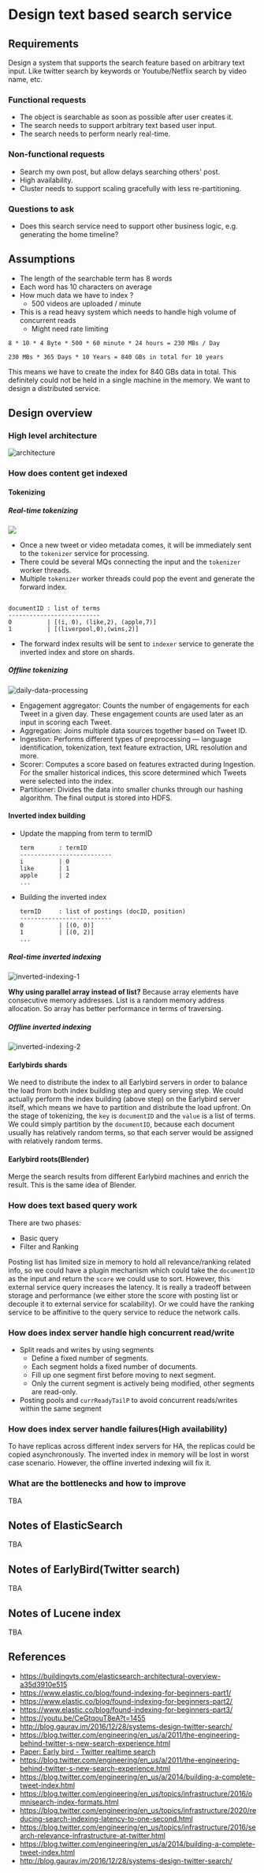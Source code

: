 # Design text based search service

## Requirements

Design a system that supports the search feature based on arbitrary text input. Like twitter search by keywords or
Youtube/Netflix search by video name, etc.

### Functional requests

- The object is searchable as soon as possible after user creates it.
- The search needs to support arbitrary text based user input.
- The search needs to perform nearly real-time.

### Non-functional requests

- Search my own post, but allow delays searching others' post.
- High availability.
- Cluster needs to support scaling gracefully with less re-partitioning.

### Questions to ask

- Does this search service need to support other business logic, e.g. generating the home timeline?

## Assumptions

- The length of the searchable term has 8 words
- Each word has 10 characters on average
- How much data we have to index ?
  - 500 videos are uploaded / minute
- This is a read heavy system which needs to handle high volume of concurrent reads
  - Might need rate limiting
  
`8 * 10 * 4 Byte * 500 * 60 minute * 24 hours = 230 MBs / Day`

`230 MBs * 365 Days * 10 Years = 840 GBs in total for 10 years`

This means we have to create the index for 840 GBs data in total. This definitely could not be held in a single machine in
the memory. We want to design a distributed service.

## Design overview

### High level architecture

![architecture](resoureces/architecture.jpeg)

### How does content get indexed

#### Tokenizing

##### Real-time tokenizing

![](resoureces/twitter-real-time-search-svc.png) 

- Once a new tweet or video metadata comes, it will be immediately sent to the `tokenizer` service for processing.
- There could be several MQs connecting the input and the `tokenizer` worker threads.
- Multiple `tokenizer` worker threads could pop the event and generate the forward index.
```text

documentID : list of terms
--------------------------
0          | [(i, 0), (like,2), (apple,7)]
1          | [(liverpool,0),(wins,2)]
```
- The forward index results will be sent to `indexer` service to generate the inverted index and store on shards.

##### Offline tokenizing

![daily-data-processing](resoureces/daily-data-procssing.png)

  - Engagement aggregator: Counts the number of engagements for each Tweet in a given day. These engagement counts are
    used later as an input in scoring each Tweet.
  - Aggregation: Joins multiple data sources together based on Tweet ID.
  - Ingestion: Performs different types of preprocessing — language identification, tokenization, text feature extraction,
    URL resolution and more.
  - Scorer: Computes a score based on features extracted during Ingestion. For the smaller historical indices, this score
    determined which Tweets were selected into the index.
  - Partitioner: Divides the data into smaller chunks through our hashing algorithm. The final output is stored into HDFS.

#### Inverted index building

- Update the mapping from term to termID
  ```text
  term       : termID
  --------------------------
  i          | 0
  like       | 1
  apple      | 2
  ...
  ```
- Building the inverted index
  ```
  termID     : list of postings (docID, position)
  --------------------------
  0          | [(0, 0)]
  1          | [(0, 2)]
  ...
  ```
##### Real-time inverted indexing

![inverted-indexing-1](resoureces/inverted-indexing.png)

**Why using parallel array instead of list?** Because array elements have consecutive memory addresses. List is a random
memory address allocation. So array has better performance in terms of traversing.

##### Offline inverted indexing

![inverted-indexing-2](resoureces/inverted-index-building.png)

#### Earlybirds shards

We need to distribute the index to all Earlybird servers in order to balance the load from both index building step and
query serving step. We could actually perform the index building (above step) on the Earlybird server itself, which means
we have to partition and distribute the load upfront. On the stage of tokenizing, the `key` is `documentID` and the `value`
is a list of terms. We could simply partition by the `documentID`, because each document usually has relatively random
terms, so that each server would be assigned with relatively random terms.

#### Earlybird roots(Blender)

Merge the search results from different Earlybird machines and enrich the result. This is the same idea of Blender.

### How does text based query work

There are two phases:

- Basic query
- Filter and Ranking

Posting list has limited size in memory to hold all relevance/ranking related info, so we could have a plugin mechanism
which could take the `documentID` as the input and return the `score` we could use to sort. However, this external service
query increases the latency. It is really a tradeoff between storage and performance (we either store the score with
posting list or decouple it to external service for scalability). Or we could have the ranking service to be affinitive
to the query service to reduce the network calls.

### How does index server handle high concurrent read/write

- Split reads and writes by using segments
  - Define a fixed number of segments.
  - Each segment holds a fixed number of documents.
  - Fill up one segment first before moving to next segment.
  - Only the current segment is actively being modified, other segments are read-only.
- Posting pools and `currReadyTailP` to avoid concurrent reads/writes within the same segment  


### How does index server handle failures(High availability)

To have replicas across different index servers for HA, the replicas could be copied asynchronously.
The inverted index in memory will be lost in worst case scenario. However, the offline inverted indexing will fix it.

### What are the bottlenecks and how to improve

TBA

## Notes of ElasticSearch

TBA

## Notes of EarlyBird(Twitter search)

TBA

## Notes of Lucene index

TBA

## References

- <https://buildingvts.com/elasticsearch-architectural-overview-a35d3910e515>
- <https://www.elastic.co/blog/found-indexing-for-beginners-part1/>
- <https://www.elastic.co/blog/found-indexing-for-beginners-part2/>
- <https://www.elastic.co/blog/found-indexing-for-beginners-part3/>
- <https://youtu.be/CeGtqouT8eA?t=1455>
- <http://blog.gaurav.im/2016/12/28/systems-design-twitter-search/>
- <https://blog.twitter.com/engineering/en_us/a/2011/the-engineering-behind-twitter-s-new-search-experience.html>
- [Paper: Early bird - Twitter realtime search](resoureces/early-bird-twitter-real-time-search.pdf)
- <https://blog.twitter.com/engineering/en_us/a/2011/the-engineering-behind-twitter-s-new-search-experience.html>
- <https://blog.twitter.com/engineering/en_us/a/2014/building-a-complete-tweet-index.html>
- <https://blog.twitter.com/engineering/en_us/topics/infrastructure/2016/omnisearch-index-formats.html>
- <https://blog.twitter.com/engineering/en_us/topics/infrastructure/2020/reducing-search-indexing-latency-to-one-second.html>
- <https://blog.twitter.com/engineering/en_us/topics/infrastructure/2016/search-relevance-infrastructure-at-twitter.html>  
- <https://blog.twitter.com/engineering/en_us/a/2014/building-a-complete-tweet-index.html>  
- <http://blog.gaurav.im/2016/12/28/systems-design-twitter-search/>
